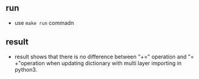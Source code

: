 ## run
 - use `make run` commadn
## result
 - result shows that there is no difference between "+=" operation and "= +"operation when updating dictionary with multi layer importing in python3.
